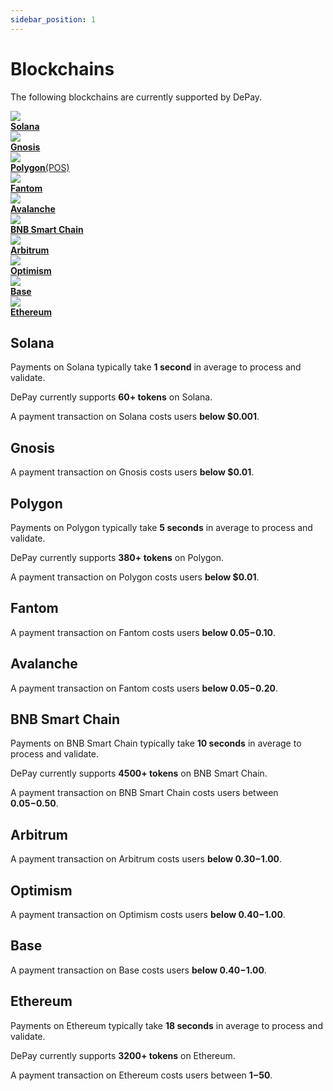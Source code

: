 ```yaml
---
sidebar_position: 1
---
```


# Blockchains

The following blockchains are currently supported by DePay.

<div className="row pt-4">

  <div className="col-12 col-md-6">
    <a href="#solana" className="d-flex hover-card p-3 align-items-center">
      <div className="text-center position-relative pe-2" style={{width: "2.3rem"}}>
        <img style={{ width: '1.8rem', height: '1.8rem', position: 'relative', top: '0.1rem' }} src="/docs/img/blockchains/Solana.svg"/>
      </div>
      <div className="ps-3 pt-1">
        <div className="text-light"><strong>Solana</strong></div>
      </div>
    </a>
  </div>

  <div className="col-12 col-md-6">
    <a href="#gnosis" className="d-flex hover-card p-3 align-items-center">
      <div className="text-center position-relative pe-2" style={{width: "2.3rem"}}>
        <img style={{ width: '1.8rem', height: '1.8rem', position: 'relative', top: '0.1rem' }} src="/docs/img/blockchains/Gnosis.svg"/>
      </div>
      <div className="ps-3 pt-1">
        <div className="text-light"><strong>Gnosis</strong></div>
      </div>
    </a>
  </div>

  <div className="col-12 col-md-6">
    <a href="#polygon" className="d-flex hover-card p-3 align-items-center">
      <div className="text-center position-relative pe-2" style={{width: "2.3rem"}}>
        <img style={{ width: '1.8rem', height: '1.8rem', position: 'relative', top: '0.1rem' }} src="/docs/img/blockchains/Polygon.svg"/>
      </div>
      <div className="ps-3 pt-1">
        <div className="text-light"><strong>Polygon</strong>(POS)</div>
      </div>
    </a>
  </div>

  <div className="col-12 col-md-6">
    <a href="#fantom" className="d-flex hover-card p-3 align-items-center">
      <div className="text-center position-relative pe-2" style={{width: "2.3rem"}}>
        <img style={{ width: '1.8rem', height: '1.8rem', position: 'relative', top: '0.1rem' }} src="/docs/img/blockchains/Fantom.svg"/>
      </div>
      <div className="ps-3 pt-1">
        <div className="text-light"><strong>Fantom</strong></div>
      </div>
    </a>
  </div>

  <div className="col-12 col-md-6">
    <a href="#avalanche" className="d-flex hover-card p-3 align-items-center">
      <div className="text-center position-relative pe-2" style={{width: "2.3rem"}}>
        <img style={{ width: '1.8rem', height: '1.8rem', position: 'relative', top: '0.1rem' }} src="/docs/img/blockchains/Avalanche.svg"/>
      </div>
      <div className="ps-3 pt-1">
        <div className="text-light"><strong>Avalanche</strong></div>
      </div>
    </a>
  </div>

  <div className="col-12 col-md-6">
    <a href="#bsc" className="d-flex hover-card p-3 align-items-center">
      <div className="text-center position-relative pe-2" style={{width: "2.3rem"}}>
        <img style={{ width: '1.8rem', height: '1.8rem', position: 'relative', top: '0.1rem' }} src="/docs/img/blockchains/BSC.svg"/>
      </div>
      <div className="ps-3 pt-1">
        <div className="text-light"><strong>BNB Smart Chain</strong></div>
      </div>
    </a>
  </div>

  <div className="col-12 col-md-6">
    <a href="#arbitrum" className="d-flex hover-card p-3 align-items-center">
      <div className="text-center position-relative pe-2" style={{width: "2.3rem"}}>
        <img style={{ width: '1.8rem', height: '1.8rem', position: 'relative', top: '0.1rem' }} src="/docs/img/blockchains/Arbitrum.svg"/>
      </div>
      <div className="ps-3 pt-1">
        <div className="text-light"><strong>Arbitrum</strong></div>
      </div>
    </a>
  </div>

  <div className="col-12 col-md-6">
    <a href="#optimism" className="d-flex hover-card p-3 align-items-center">
      <div className="text-center position-relative pe-2" style={{width: "2.3rem"}}>
        <img style={{ width: '1.8rem', height: '1.8rem', position: 'relative', top: '0.1rem' }} src="/docs/img/blockchains/Optimism.svg"/>
      </div>
      <div className="ps-3 pt-1">
        <div className="text-light"><strong>Optimism</strong></div>
      </div>
    </a>
  </div>

  <div className="col-12 col-md-6">
    <a href="#base" className="d-flex hover-card p-3 align-items-center">
      <div className="text-center position-relative pe-2" style={{width: "2.3rem"}}>
        <img style={{ width: '1.8rem', height: '1.8rem', position: 'relative', top: '0.1rem' }} src="/docs/img/blockchains/Base.svg"/>
      </div>
      <div className="ps-3 pt-1">
        <div className="text-light"><strong>Base</strong></div>
      </div>
    </a>
  </div>

  <div className="col-12 col-md-6">
    <a href="#ethereum" className="d-flex hover-card p-3 align-items-center">
      <div className="text-center position-relative pe-2" style={{width: "2.3rem"}}>
        <img style={{ width: '1.8rem', height: '1.8rem', position: 'relative', top: '0.1rem' }} src="/docs/img/blockchains/Ethereum.svg"/>
      </div>
      <div className="ps-3 pt-1">
        <div className="text-light"><strong>Ethereum</strong></div>
      </div>
    </a>
  </div>
</div>

## Solana

Payments on Solana typically take **1 second** in average to process and validate.

DePay currently supports **60+ tokens** on Solana.

A payment transaction on Solana costs users **below $0.001**.

## Gnosis

A payment transaction on Gnosis costs users **below $0.01**.

## Polygon

Payments on Polygon typically take **5 seconds** in average to process and validate.

DePay currently supports **380+ tokens** on Polygon.

A payment transaction on Polygon costs users **below $0.01**.

## Fantom

A payment transaction on Fantom costs users **below $0.05-$0.10**.

## Avalanche

A payment transaction on Fantom costs users **below $0.05-$0.20**.

## BNB Smart Chain

Payments on BNB Smart Chain typically take **10 seconds** in average to process and validate.

DePay currently supports **4500+ tokens** on BNB Smart Chain.

A payment transaction on BNB Smart Chain costs users between **$0.05-$0.50**.

## Arbitrum

A payment transaction on Arbitrum costs users **below $0.30-$1.00**.

## Optimism

A payment transaction on Optimism costs users **below $0.40-$1.00**.

## Base

A payment transaction on Base costs users **below $0.40-$1.00**.

## Ethereum

Payments on Ethereum typically take **18 seconds** in average to process and validate.

DePay currently supports **3200+ tokens** on Ethereum.

A payment transaction on Ethereum costs users between **$1-$50**.
